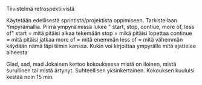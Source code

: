 Tiivistelmä retrospektiivistä

Käytetään edellisestä sprintistä/projektista oppimiseen. Tarkistellaan Ympyrämallia.
Piirrä ympyrä missä lukee " start, stop, contiue, more of, less of"
start = mitä pitäisi alkaa tekemään
stop = mikä pitäisi lopettaa
continue = mitä pitäisi jatkaa
more of = mitä enemmän
less of = mitä vähemmän
käydään nämä läpi tiimin kanssa. Kukin voi kirjoittaa ympyrälle mitä ajattelee aiheesta

Glad, sad, mad
Jokainen kertoo kokouksessa mistä on iloinen, mistä surullinen tai mistä ärtynyt. Suhteellisen yksinkertainen. Kokouksen kuuluisi kestää noin 15 min.
